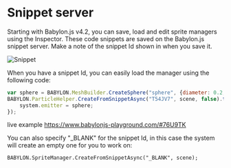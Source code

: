 # Snippet server
Starting with Babylon.js v4.2, you can save, load and edit sprite managers using the Inspector. These code snippets are saved on the Babylon.js snippet server. Make a note of the snippet Id shown in when you save it.

![Snippet](/img/how_to/Particles/snippet_screen.png)

When you have a snippet Id, you can easily load the manager using the following code:

```javascript
var sphere = BABYLON.MeshBuilder.CreateSphere("sphere", {diameter: 0.2, segments: 32}, scene);
BABYLON.ParticleHelper.CreateFromSnippetAsync("T54JV7", scene, false).then(system => {
    system.emitter = sphere;
});
```

live example https://www.babylonjs-playground.com/#76U9TK

You can also specify "_BLANK" for the snippet Id, in this case the system will create an empty one for you to work on:

```
BABYLON.SpriteManager.CreateFromSnippetAsync("_BLANK", scene);
```
